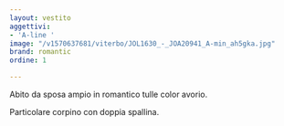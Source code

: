 ```yaml
---
layout: vestito
aggettivi:
- 'A-line '
image: "/v1570637681/viterbo/JOL1630_-_JOA20941_A-min_ah5gka.jpg"
brand: romantic
ordine: 1

---
```

Abito da sposa ampio in romantico tulle color avorio.

Particolare corpino con doppia spallina.